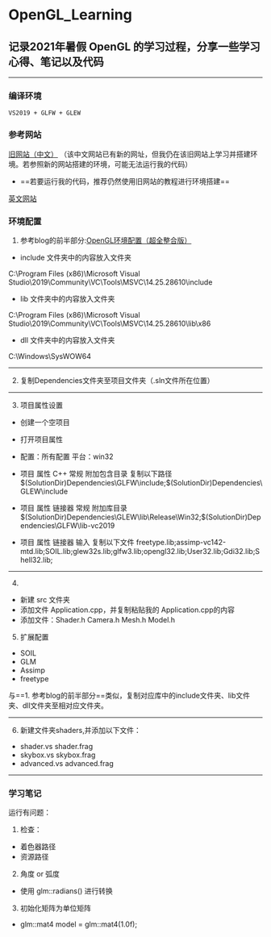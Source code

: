 # OpenGL_Learning

## 记录2021年暑假 OpenGL 的学习过程，分享一些学习心得、笔记以及代码

---

### 编译环境
    VS2019 + GLFW + GLEW

### 参考网站
[旧网站（中文）](https://learnopengl-cn.readthedocs.io/zh/latest/)
（该中文网站已有新的网址，但我仍在该旧网站上学习并搭建环境。若参照新的网站搭建的环境，可能无法运行我的代码）
- ==若要运行我的代码，推荐仍然使用旧网站的教程进行环境搭建==

[英文网站](https://learnopengl.com/)
    
### 环境配置
1. 参考blog的前半部分:[OpenGL环境配置（超全整合版）](https://blog.csdn.net/Jaihk662/article/details/105496707)

* include 文件夹中的内容放入文件夹

C:\Program Files (x86)\Microsoft Visual Studio\2019\Community\VC\Tools\MSVC\14.25.28610\include

- lib 文件夹中的内容放入文件夹

C:\Program Files (x86)\Microsoft Visual Studio\2019\Community\VC\Tools\MSVC\14.25.28610\lib\x86

- dll 文件夹中的内容放入文件夹

C:\Windows\SysWOW64

---

2. 复制Dependencies文件夹至项目文件夹（.sln文件所在位置）

---

3. 项目属性设置

* 创建一个空项目

* 打开项目属性

* 配置：所有配置  平台：win32

* 项目 属性 C++ 常规 附加包含目录 复制以下路径 $(SolutionDir)Dependencies\GLFW\include;$(SolutionDir)Dependencies\GLEW\include
* 项目 属性 链接器 常规 附加库目录
$(SolutionDir)Dependencies\GLEW\lib\Release\Win32;$(SolutionDir)Dependencies\GLFW\lib-vc2019
* 项目 属性 链接器 输入 复制以下文件
freetype.lib;assimp-vc142-mtd.lib;SOIL.lib;glew32s.lib;glfw3.lib;opengl32.lib;User32.lib;Gdi32.lib;Shell32.lib;

---

4. 
- 新建 src 文件夹
- 添加文件 Application.cpp，并复制粘贴我的 Application.cpp的内容
- 添加文件：Shader.h   Camera.h  Mesh.h  Model.h

5. 扩展配置

* SOIL
* GLM
* Assimp
* freetype

与==1. 参考blog的前半部分==类似，复制对应库中的include文件夹、lib文件夹、dll文件夹至相对应文件夹。


---

6. 新建文件夹shaders,并添加以下文件：
* shader.vs   shader.frag
* skybox.vs  skybox.frag 
* advanced.vs  advanced.frag
    
---



### 学习笔记
运行有问题：
1. 检查：  
- 着色器路径
- 资源路径

2. 角度 or 弧度 
- 使用 glm::radians() 进行转换

3. 初始化矩阵为单位矩阵 
- glm::mat4 model = glm::mat4(1.0f);

